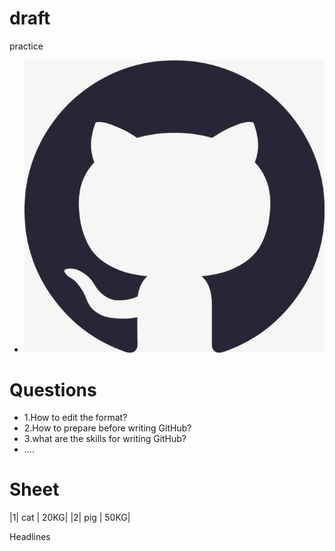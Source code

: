 # draft
practice 
* ![picture](https://github.com/caimina/hello-world/blob/master/75574739874192a.jpg)
# Questions
* 1.How to edit the format?
* 2.How to prepare before writing GitHub?
* 3.what are the skills for writing GitHub?
* ....  
# Sheet
|1| cat | 20KG|
|2| pig | 50KG|

Headlines
